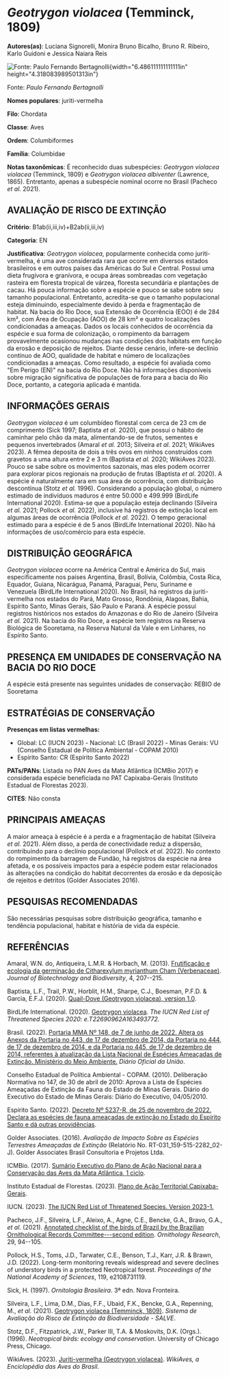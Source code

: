 # *Geotrygon violacea* (Temminck, 1809)

**Autores(as)**: Luciana Signorelli, Monira Bruno Bicalho, Bruno R.  Ribeiro, Karlo Guidoni e Jessica Naiara Reis

![Fonte: Paulo Fernando Bertagnolli](media/rId20.png){width="6.486111111111111in" height="4.318083989501313in"}

Fonte: *Paulo Fernando Bertagnolli*

**Nomes populares**: juriti-vermelha

**Filo**: Chordata

**Classe**: Aves

**Ordem**: Columbiformes

**Família**: Columbidae

**Notas taxonômicas**: É reconhecido duas subespécies: *Geotrygon violacea* *violacea* (Temminck, 1809) e *Geotrygon violacea* *albiventer* (Lawrence, 1865). Entretanto, apenas a subespécie nominal ocorre no Brasil (Pacheco *et al.* 2021).

## AVALIAÇÃO DE RISCO DE EXTINÇÃO

**Critério**: B1ab(ii,iii,iv)+B2ab(ii,iii,iv)

**Categoria**: EN

**Justificativa**: *Geotrygon violacea*, popularmente conhecida como juriti-vermelha, é uma ave considerada rara que ocorre em diversos estados brasileiros e em outros países das Américas do Sul e Central.  Possui uma dieta frugívora e granívora, e ocupa áreas sombreadas com vegetação rasteira em floresta tropical de várzea, floresta secundária e plantações de cacau. Há pouca informação sobre a espécie e pouco se sabe sobre seu tamanho populacional. Entretanto, acredita-se que o tamanho populacional esteja diminuindo, especialmente devido à perda e fragmentação de habitat. Na bacia do Rio Doce, sua Extensão de Ocorrência (EOO) é de 284 km², com Área de Ocupação (AOO) de 28 km² e quatro localizações condicionadas a ameaças. Dados os locais conhecidos de ocorrência da espécie e sua forma de colonização, o rompimento da barragem provavelmente ocasionou mudanças nas condições dos habitats em função da erosão e deposição de rejeitos. Diante desse
cenário, infere-se declínio contínuo de AOO, qualidade de habitat e número de localizações condicionadas a ameaças. Como resultado, a espécie foi avaliada como "Em Perigo (EN)" na bacia do Rio Doce. Não há informações disponíveis sobre migração significativa de populações de fora para a bacia do Rio Doce, portanto, a categoria aplicada é mantida.

## INFORMAÇÕES GERAIS

*Geotrygon violacea* é um columbídeo florestal com cerca de 23 cm de comprimento (Sick 1997; Baptista *et al.* 2020), que possui o hábito de caminhar pelo chão da mata, alimentando-se de frutos, sementes e pequenos invertebrados (Amaral *et al.* 2013; Silveira *et al.* 2021; WikiAves 2023). A fêmea deposita de dois a três ovos em ninhos construídos com gravetos a uma altura entre 2 e 3 m (Baptista *et al.* 2020; WikiAves 2023). Pouco se sabe sobre os movimentos sazonais, mas eles podem ocorrer para explorar picos regionais na produção de frutas (Baptista *et al.* 2020). A espécie é naturalmente rara em sua área de ocorrência, com distribuição descontínua (Stotz *et al.* 1996).  Considerando a população global, o número estimado de indivíduos maduros é entre 50.000 e 499.999 (BirdLife International 2020). Estima-se que a população esteja declinando (Silveira *et al.* 2021; Pollock *et al.* 2022), inclusive há registros de extinção local em algumas áreas de
ocorrência (Pollock *et al.* 2022). O tempo geracional estimado para a espécie é de 5 anos (BirdLife International 2020). Não há informações de uso/comércio para esta espécie.

## DISTRIBUIÇÃO GEOGRÁFICA

*Geotrygon violacea* ocorre na América Central e América do Sul, mais especificamente nos países Argentina, Brasil, Bolívia, Colômbia, Costa Rica, Equador, Guiana, Nicarágua, Panamá, Paraguai, Peru, Suriname e Venezuela (BirdLife International 2020). No Brasil, há registros da juriti-vermelha nos estados do Pará, Mato Grosso, Rondônia, Alagoas, Bahia, Espírito Santo, Minas Gerais, São Paulo e Paraná. A espécie possui registros históricos nos estados do Amazonas e do Rio de Janeiro (Silveira *et al.* 2021). Na bacia do Rio Doce, a espécie tem registros na Reserva Biológica de Sooretama, na Reserva Natural da Vale e em Linhares, no Espírito Santo.

## PRESENÇA EM UNIDADES DE CONSERVAÇÃO NA BACIA DO RIO DOCE

A espécie está presente nas seguintes unidades de conservação: REBIO de Sooretama

## ESTRATÉGIAS DE CONSERVAÇÃO

**Presenças em listas vermelhas:**

-   Global: LC (IUCN 2023) -   Nacional: LC (Brasil 2022) -   Minas Gerais: VU (Conselho Estadual de Política Ambiental - COPAM
    2010)
-   Espírito Santo: CR (Espírito Santo 2022)

**PATs/PANs**: Listada no PAN Aves da Mata Atlântica (ICMBio 2017) e considerada espécie beneficiada no PAT Capixaba-Gerais (Instituto Estadual de Florestas 2023).

**CITES**: Não consta

## PRINCIPAIS AMEAÇAS

A maior ameaça à espécie é a perda e a fragmentação de habitat (Silveira *et al.* 2021). Além disso, a perda de conectividade reduz a dispersão, contribuindo para o declínio populacional (Pollock *et al.* 2022). No contexto do rompimento da barragem de Fundão, há registros da espécie na área afetada, e os possíveis impactos para a espécie podem estar relacionados às alterações na condição do habitat decorrentes da erosão e da deposição de rejeitos e detritos (Golder Associates 2016).

## PESQUISAS RECOMENDADAS

São necessárias pesquisas sobre distribuição geográfica, tamanho e tendência populacional, habitat e história de vida da espécie.

## REFERÊNCIAS

Amaral, W.N. do, Antiqueira, L.M.R. & Horbach, M. (2013). [Frutificação e ecologia da germinação de Citharexylum myrianthum Cham (Verbenaceae)](https://doi.org/10.20873/jbb.uft.cemaf.v4n3.amaral).  *Journal of Biotechnology and Biodiversity*, 4, 207--215.

Baptista, L.F., Trail, P.W., Horblit, H.M., Sharpe, C.J., Boesman, P.F.D. & Garcia, E.F.J. (2020). [Quail-Dove (Geotrygon violacea), version 1.0](https://doi.org/10.2173/bow.viqdov1.01).

BirdLife International. (2020). [Geotrygon violacea](https://dx.doi.org/10.2305/IUCN.UK.2020-3.RLTS.T22690962A163493772.en).  *The IUCN Red List of Threatened Species 2020: e.T22690962A163493772.*

Brasil. (2022). [Portaria MMA Nº 148, de 7 de junho de 2022. Altera os Anexos da Portaria no 443, de 17 de dezembro de 2014, da Portaria no 444, de 17 de dezembro de 2014, e da Portaria no 445, de 17 de dezembro de 2014, referentes à atualização da Lista Nacional de Espécies Ameaçadas de Extinção. Ministério do Meio Ambiente.](https://in.gov.br/en/web/dou/-/portaria-mma-n-148-de-7-de-junho-de-2022-406272733) *Diário Oficial da União*.

Conselho Estadual de Política Ambiental - COPAM. (2010). Deliberação Normativa no 147, de 30 de abril de 2010: Aprova a Lista de Espécies Ameaçadas de Extinção da Fauna do Estado de Minas Gerais. Diário do Executivo do Estado de Minas Gerais: Diário do Executivo, 04/05/2010.

Espírito Santo. (2022). [Decreto Nº 5237-R, de 25 de novembro de 2022.  Declara as espécies de fauna ameaçadas de extinção no Estado do Espírito Santo e dá outras providências](https://iema.es.gov.br/Media/iema/FAUNA/Decreto%205237-R_2022_25-Nov%20-%20Fauna%20(s-peixes)%20-%20Lista%20de%20Esp%C3%A9cies%20Amea%C3%A7adas%20de%20Extin%C3%A7%C3%A3o.pdf).

Golder Associates. (2016). *Avaliação de Impacto Sobre as Espécies Terrestres Ameaçadas de Extinção* (Relatório No.  RT-031_159-515-2282_02-J). Golder Associates Brasil Consultoria e Projetos Ltda.

ICMBio. (2017). [Sumário Executivo do Plano de Ação Nacional para a Conservação das Aves da Mata Atlântica, 1 ciclo](https://www.gov.br/icmbio/pt-br/assuntos/biodiversidade/pan/pan-aves-da-mata-atlantica).

Instituto Estadual de Florestas. (2023). [Plano de Ação Territorial Capixaba-Gerais](http://www.ief.mg.gov.br/biodiversidade/-planodeacaoterritorialcapixabagerais).

IUCN. (2023). [The IUCN Red List of Threatened Species. Version 2023-1.](https://www.iucnredlist.org.)

Pacheco, J.F., Silveira, L.F., Aleixo, A., Agne, C.E., Bencke, G.A., Bravo, G.A., *et al.* (2021). [Annotated checklist of the birds of Brazil by the Brazilian Ornithological Records Committee---second edition](https://doi.org/10.1007/s43388-021-00058-x). *Ornithology Research*, 29, 94--105.

Pollock, H.S., Toms, J.D., Tarwater, C.E., Benson, T.J., Karr, J.R. & Brawn, J.D. (2022). Long-term monitoring reveals widespread and severe declines of understory birds in a protected Neotropical forest.  *Proceedings of the National Academy of Sciences*, 119, e2108731119.

Sick, H. (1997). *Ornitologia Brasileira*. 3ª edn. Nova Fronteira.

Silveira, L.F., Lima, D.M., Dias, F.F., Ubaid, F.K., Bencke, G.A., Repenning, M., *et al.* (2021). [Geotrygon violacea (Temminck, 1809)](https://salve.icmbio.gov.br/salve/api/fichaHash/78586e326b562b6e6f716f36377135424476504c6c513d3d).  *Sistema de Avaliação do Risco de Extinção da Biodiversidade - SALVE*.

Stotz, D.F., Fitzpatrick, J.W., Parker III, T.A. & Moskovits, D.K.  (Orgs.). (1996). *Neotropical birds: ecology and conservation*.  University of Chicago Press, Chicago.

WikiAves. (2023). [Juriti-vermelha (Geotrygon violacea)](https://www.wikiaves.com.br/wiki/juriti-vermelha). *WikiAves, a Enciclopédia das Aves do Brasil*.
